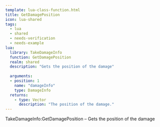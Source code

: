 ```yaml
---
template: lua-class-function.html
title: GetDamagePosition
icon: lua-shared
tags:
  - lua
  - shared
  - needs-verification
  - needs-example
lua:
  library: TakeDamageInfo
  function: GetDamagePosition
  realm: shared
  description: "Gets the position of the damage"
  
  arguments:
  - position: 1
    name: "damageInfo"
    type: DamageInfo
  returns:
    - type: Vector
      description: "The position of the damage."
---
```


<div class="lua__search__keywords">
TakeDamageInfo:GetDamagePosition &#x2013; Gets the position of the damage
</div>
